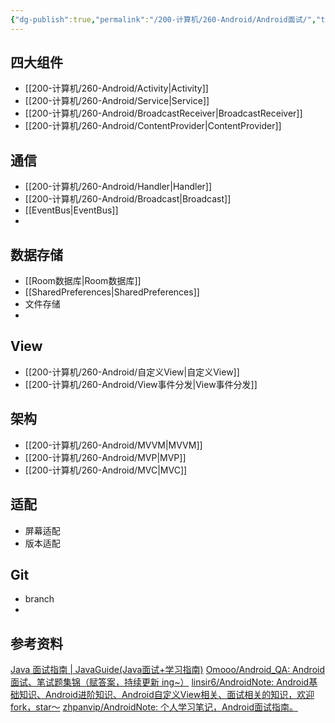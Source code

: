 ```yaml
---
{"dg-publish":true,"permalink":"/200-计算机/260-Android/Android面试/","tags":["面试/Android"],"noteIcon":""}
---
```


## 四大组件
- [[200-计算机/260-Android/Activity\|Activity]]
- [[200-计算机/260-Android/Service\|Service]]
- [[200-计算机/260-Android/BroadcastReceiver\|BroadcastReceiver]]
- [[200-计算机/260-Android/ContentProvider\|ContentProvider]]

## 通信
- [[200-计算机/260-Android/Handler\|Handler]]
- [[200-计算机/260-Android/Broadcast\|Broadcast]]
- [[EventBus\|EventBus]]
- 

## 数据存储
- [[Room数据库\|Room数据库]]
- [[SharedPreferences\|SharedPreferences]]
- 文件存储
- 

## View
- [[200-计算机/260-Android/自定义View\|自定义View]]
- [[200-计算机/260-Android/View事件分发\|View事件分发]]

## 架构
- [[200-计算机/260-Android/MVVM\|MVVM]]
- [[200-计算机/260-Android/MVP\|MVP]]
- [[200-计算机/260-Android/MVC\|MVC]]

## 适配
- 屏幕适配
- 版本适配

## Git
- branch
- 


## 参考资料
[Java 面试指南 | JavaGuide(Java面试+学习指南)](https://javaguide.cn/)
[Omooo/Android_QA: Android 面试、笔试题集锦（赋答案，持续更新 ing~）](https://github.com/Omooo/Android_QA)
[linsir6/AndroidNote: Android基础知识、Android进阶知识、Android自定义View相关、面试相关的知识，欢迎fork，star～](https://github.com/linsir6/AndroidNote)
[zhpanvip/AndroidNote: 个人学习笔记，Android面试指南。](https://github.com/zhpanvip/AndroidNote)
